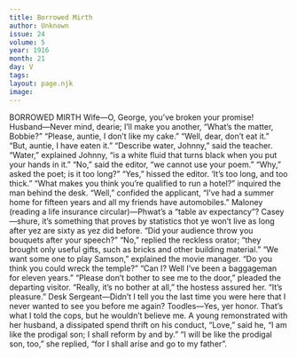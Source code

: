 ```yaml
---
title: Borrowed Mirth
author: Unknown
issue: 24
volume: 5
year: 1916
month: 21
day: V
tags:
layout: page.njk
image:
---
```

BORROWED MIRTH      Wife—O, George, you’ve broken your promise!   Husband—Never mind, dearie; I’ll make you another,      “What’s the matter, Bobbie?”   “Please, auntie, I don’t like my cake.”   “Well, dear, don’t eat it.”   “But, auntie, I have eaten it.”      “Describe water, Johnny,” said the teacher.   “Water,” explained Johnny, “is a white fluid that turns black when you put your hands in it.”      “No,” said the editor, “we cannot use your poem.”    “Why,” asked the poet; is it too long?”   “Yes,” hissed the editor. ‘It’s too long, and too thick.”      “What makes you think you’re qualified to run a hotel?” inquired the man behind the desk.    “Well,” confided the applicant, “I’ve had a summer home for fifteen years and all my friends have automobiles.”      Maloney (reading a life insurance circular)—Phwat’s a “table av expectancy”?   Casey—shure, it’s something that proves by statistics thot ye won’t live as long after yez are sixty as yez did before.       “Did your audience throw you bouquets after your speech?”   “No,” replied the reckless orator; “they brought only useful gifts, such as bricks and other building material.”      “We want some one to play Samson,” explained the movie manager. “Do you think you could wreck the temple?”   “Can I? Well I’ve been a baggageman for eleven years.”      “Please don’t bother to see me to the door,” pleaded the departing visitor.   “Really, it’s no bother at all,” the hostess assured her. “It’s pleasure.”	      Desk Sergeant—Didn’t I tell you the last time you were here that I never wanted to see you before me again?   Toodles—Yes, yer honor. That’s what I told the cops, but he wouldn’t believe me.      A young remonstrated with her husband, a dissipated spend thrift on his conduct, “Love,” said he, “I am like the prodigal son; I shall reform by and by.”   “I will be like the prodigal son, too,” she replied, “for I shall arise and go to my father”.   

